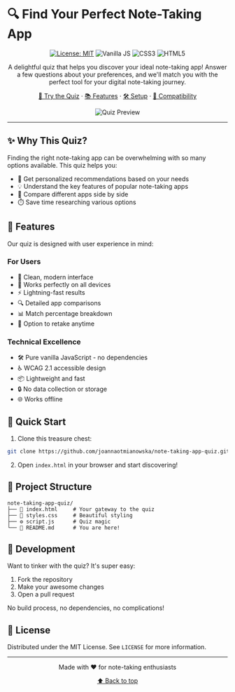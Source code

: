 # 🔍 Find Your Perfect Note-Taking App

<div align="center">

[![License: MIT](https://img.shields.io/badge/License-MIT-yellow.svg)](https://opensource.org/licenses/MIT)
![Vanilla JS](https://img.shields.io/badge/Vanilla-JS-yellow?logo=javascript)
![CSS3](https://img.shields.io/badge/CSS3-styled-blue?logo=css3)
![HTML5](https://img.shields.io/badge/HTML5-markup-orange?logo=html5)

A delightful quiz that helps you discover your ideal note-taking app! Answer a few questions about your preferences, and we'll match you with the perfect tool for your digital note-taking journey.

[🚀 Try the Quiz](#setup) · [📚 Features](#features) · [🛠️ Setup](#setup) · [📱 Compatibility](#compatibility)

![Quiz Preview](preview.gif)

</div>

---

## ✨ Why This Quiz?

Finding the right note-taking app can be overwhelming with so many options available. This quiz helps you:

- 🎯 Get personalized recommendations based on your needs
- 💡 Understand the key features of popular note-taking apps
- 🔄 Compare different apps side by side
- ⏱️ Save time researching various options

## 🌟 Features

Our quiz is designed with user experience in mind:

### For Users

- 🎨 Clean, modern interface
- 📱 Works perfectly on all devices
- ⚡ Lightning-fast results
- 🔍 Detailed app comparisons
- 📊 Match percentage breakdown
- 🔄 Option to retake anytime

### Technical Excellence

- 🛠️ Pure vanilla JavaScript - no dependencies
- ♿ WCAG 2.1 accessible design
- 📦 Lightweight and fast
- 🔒 No data collection or storage
- 🌐 Works offline

## 🚀 Quick Start

1. Clone this treasure chest:

```bash
git clone https://github.com/joannaotmianowska/note-taking-app-quiz.git
```

2. Open `index.html` in your browser and start discovering!

## 📁 Project Structure

```
note-taking-app-quiz/
├── 📄 index.html     # Your gateway to the quiz
├── 🎨 styles.css     # Beautiful styling
├── ⚙️ script.js      # Quiz magic
└── 📝 README.md      # You are here!
```

## 🔧 Development

Want to tinker with the quiz? It's super easy:

1. Fork the repository
2. Make your awesome changes
3. Open a pull request

No build process, no dependencies, no complications!

## 📜 License

Distributed under the MIT License. See `LICENSE` for more information.

---

<div align="center">

Made with ❤️ for note-taking enthusiasts

[⬆ Back to top](#-find-your-perfect-note-taking-app)

</div>
